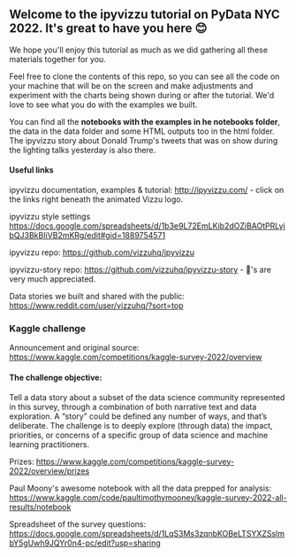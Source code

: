 ## Welcome to the ipyvizzu tutorial on PyData NYC 2022. It's great to have you here :blush:

We hope you'll enjoy this tutorial as much as we did gathering all these materials together for you. 

Feel free to clone the contents of this repo, so you can see all the code on your machine that will be on the screen and make adjustments and experiment with the charts being shown during or after the tutorial. We'd love to see what you do with the examples we built.

You can find all the **notebooks with the examples in he notebooks folder**, the data in the data folder and some HTML outputs too in the html folder. The ipyvizzu story about Donald Trump's tweets that was on show during the lighting talks yesterday is also there. 

#### Useful links
ipyvizzu documentation, examples & tutorial: http://ipyvizzu.com/ - click on the links right beneath the animated Vizzu logo.

ipyvizzu style settings https://docs.google.com/spreadsheets/d/1b3e9L72EmLKib2dOZiBAOtPRLyibQJ3BkBIiVB2mKRg/edit#gid=1889754571

ipyvizzu repo: https://github.com/vizzuhq/ipyvizzu

ipyvizzu-story repo: https://github.com/vizzuhq/ipyvizzu-story - :star2:'s are very much appreciated.

Data stories we built and shared with the public: https://www.reddit.com/user/vizzuhq/?sort=top

### Kaggle challenge
  Announcement and original source: https://www.kaggle.com/competitions/kaggle-survey-2022/overview
  
#### The challenge objective:
Tell a data story about a subset of the data science community represented in this survey, through a combination of both narrative text and data exploration. A “story” could be defined any number of ways, and that’s deliberate. The challenge is to deeply explore (through data) the impact, priorities, or concerns of a specific group of data science and machine learning practitioners. 
  
  Prizes: https://www.kaggle.com/competitions/kaggle-survey-2022/overview/prizes
  
  Paul Moony's awesome notebook with all the data prepped for analysis: https://www.kaggle.com/code/paultimothymooney/kaggle-survey-2022-all-results/notebook
  
  Spreadsheet of the survey questions: https://docs.google.com/spreadsheets/d/1LqS3Ms3zqnbKOBeLTSYXZSslmbY5gUwh9JQYr0n4-pc/edit?usp=sharing 
